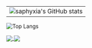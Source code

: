 
<table border="0">
<tr>
<td valign="top">
<img src="https://github-readme-stats.vercel.app/api?username=saphyxia&count_private=true&theme=swift&show_icons=true" alt="saphyxia's GitHub stats"  />
</td>
</tr>
</table>

![Top Langs](https://github-readme-stats.vercel.app/api/top-langs/?username=anuraghazra&layout=compact)

<a href="https://github.com/saphyxia/github-readme-stats">
  <img align="center" src="https://github-readme-stats.vercel.app/api/pin/?username=anuraghazra&repo=github-readme-stats" />
</a>
<a href="https://github.com/saphyxia/convoychat">
  <img align="center" src="https://github-readme-stats.vercel.app/api/pin/?username=anuraghazra&repo=convoychat" />
</a>
